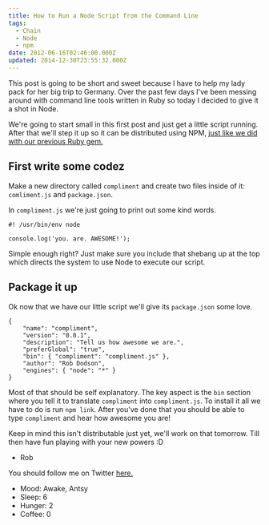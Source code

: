 ```yaml
---
title: How to Run a Node Script from the Command Line
tags:
  - Chain
  - Node
  - npm
date: 2012-06-16T02:46:00.000Z
updated: 2014-12-30T23:55:32.000Z
---
```


This post is going to be short and sweet because I have to help my lady pack for her big trip to Germany. Over the past few days I've been messing around with command line tools written in Ruby so today I decided to give it a shot in Node.

We're going to start small in this first post and just get a little script running. After that we'll step it up so it can be distributed using NPM, [just like we did with our previous Ruby gem.](http://robdodson.me/blog/2012/06/14/how-to-write-a-command-line-ruby-gem/)

## First write some codez

Make a new directory called `compliment` and create two files inside of it: `comliment.js` and `package.json`.

In `compliment.js` we're just going to print out some kind words.

    #! /usr/bin/env node
    
    console.log('you. are. AWESOME!');
    

Simple enough right? Just make sure you include that shebang up at the top which directs the system to use Node to execute our script.

## Package it up

Ok now that we have our little script we'll give its `package.json` some love.

    {
        "name": "compliment",
        "version": "0.0.1",
        "description": "Tell us how awesome we are.",
        "preferGlobal": "true",
        "bin": { "compliment": "compliment.js" },
        "author": "Rob Dodson",
        "engines": { "node": "*" }
    }
    

Most of that should be self explanatory. The key aspect is the `bin` section where you tell it to translate `compliment` into `compliment.js`. To install it all we have to do is run `npm link`. After you've done that you should be able to type `compliment` and hear how awesome you are!

Keep in mind this isn't distributable just yet, we'll work on that tomorrow. Till then have fun playing with your new powers :D

- Rob

You should follow me on Twitter [here.](http://twitter.com/rob_dodson)

- Mood: Awake, Antsy
- Sleep: 6
- Hunger: 2
- Coffee: 0
